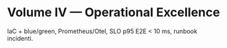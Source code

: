 # Volume IV — Operational Excellence
IaC + blue/green, Prometheus/Otel, SLO p95 E2E < 10 ms, runbook incidenti.
